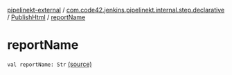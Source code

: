 [pipelinekt-external](../../index.md) / [com.code42.jenkins.pipelinekt.internal.step.declarative](../index.md) / [PublishHtml](index.md) / [reportName](./report-name.md)

# reportName

`val reportName: Str` [(source)](https://github.com/code42/pipelinekt/tree/master/internal/src/main/kotlin/com/code42/jenkins/pipelinekt/internal/step/declarative/PublishHtml.kt#L12)